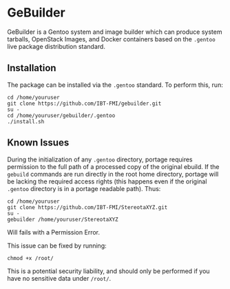 # GeBuilder

GeBuilder is a Gentoo system and image builder which can produce system tarballs, OpenStack Images, and Docker containers based on the `.gentoo` live package distribution standard.

## Installation

The package can be installed via the `.gentoo` standard.
To perform this, run:

```
cd /home/youruser
git clone https://github.com/IBT-FMI/gebuilder.git
su -
cd /home/youruser/gebuilder/.gentoo
./install.sh
```

## Known Issues

During the initialization of any `.gentoo` directory, portage requires permission to the full path of a processed copy of the original ebuild.
If the `gebuild` commands are run directly in the root home directory, portage will be lacking the required access rights (this happens even if the original `.gentoo` directory is in a portage readable path).
Thus:

```
cd /home/youruser
git clone https://github.com/IBT-FMI/StereotaXYZ.git
su -
gebuilder /home/youruser/StereotaXYZ
```

Will fails with a Permission Error.

This issue can be fixed by running:

```
chmod +x /root/
```

This is a potential security liability, and should only be performed if you have no sensitive data under `/root/`.
